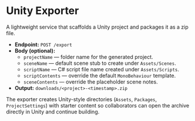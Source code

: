 # Unity Exporter

A lightweight service that scaffolds a Unity project and packages it as a zip file.

- **Endpoint:** `POST /export`
- **Body (optional):**
  - `projectName` — folder name for the generated project.
  - `sceneName` — default scene stub to create under `Assets/Scenes`.
  - `scriptName` — C# script file name created under `Assets/Scripts`.
  - `scriptContents` — override the default `MonoBehaviour` template.
  - `sceneContents` — override the placeholder scene notes.
- **Output:** `downloads/<project>-<timestamp>.zip`

The exporter creates Unity-style directories (`Assets`, `Packages`, `ProjectSettings`) with
starter content so collaborators can open the archive directly in Unity and continue building.
